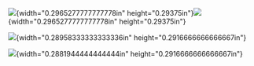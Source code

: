 ![](media/image1.png){width="0.2965277777777778in" height="0.29375in"}![](media/image1.png){width="0.2965277777777778in" height="0.29375in"}

![](media/image2.png){width="0.28958333333333336in" height="0.2916666666666667in"}

![](media/image3.png){width="0.2881944444444444in" height="0.2916666666666667in"}
